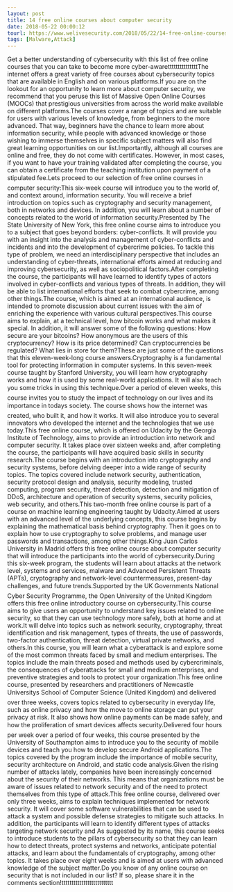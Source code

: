```yaml
---
layout: post
title: 14 free online courses about computer security
date: 2018-05-22 00:00:12
tourl: https://www.welivesecurity.com/2018/05/22/14-free-online-courses-computer-security/
tags: [Malware,Attack]
---
```

Get a better understanding of cybersecurity with this list of free online courses that you can take to become more cyber-awaretttttttttttttttThe internet offers a great variety of free courses about cybersecurity topics that are available in English and on various platforms.If you are on the lookout for an opportunity to learn more about computer security, we recommend that you peruse this list of Massive Open Online Courses (MOOCs) that prestigious universities from across the world make available on different platforms.The courses cover a range of topics and are suitable for users with various levels of knowledge, from beginners to the more advanced. That way, beginners have the chance to learn more about information security, while people with advanced knowledge or those wishing to immerse themselves in specific subject matters will also find great learning opportunities on our list.Importantly, although all courses are online and free, they do not come with certificates. However, in most cases, if you want to have your training validated after completing the course, you can obtain a certificate from the teaching institution upon payment of a stipulated fee.Lets proceed to our selection of free online courses in computer security:This six-week course will introduce you to the world of, and context around, information security. You will receive a brief introduction on topics such as cryptography and security management, both in networks and devices. In addition, you will learn about a number of concepts related to the world of information security.Presented by The State University of New York, this free online course aims to introduce you to a subject that goes beyond borders: cyber-conflicts. It will provide you with an insight into the analysis and management of cyber-conflicts and incidents and into the development of cybercrime policies. To tackle this type of problem, we need an interdisciplinary perspective that includes an understanding of cyber-threats, international efforts aimed at reducing and improving cybersecurity, as well as sociopolitical factors.After completing the course, the participants will have learned to identify types of actors involved in cyber-conflicts and various types of threats. In addition, they will be able to list international efforts that seek to combat cybercrime, among other things.The course, which is aimed at an international audience, is intended to promote discussion about current issues with the aim of enriching the experience with various cultural perspectives.This course aims to explain, at a technical level, how bitcoin works and what makes it special. In addition, it will answer some of the following questions: How secure are your bitcoins? How anonymous are the users of this cryptocurrency? How is its price determined? Can cryptocurrencies be regulated? What lies in store for them?These are just some of the questions that this eleven-week-long course answers.Cryptography is a fundamental tool for protecting information in computer systems. In this seven-week course taught by Stanford University, you will learn how cryptography works and how it is used by some real-world applications. It will also teach you some tricks in using this technique.Over a period of eleven weeks, this course invites you to study the impact of technology on our lives and its importance in todays society. The course shows how the internet was created, who built it, and how it works. It will also introduce you to several innovators who developed the internet and the technologies that we use today.This free online course, which is offered on Udacity by the Georgia Institute of Technology, aims to provide an introduction into network and computer security. It takes place over sixteen weeks and, after completing the course, the participants will have acquired basic skills in security research.The course begins with an introduction into cryptography and security systems, before delving deeper into a wide range of security topics. The topics covered include network security, authentication, security protocol design and analysis, security modeling, trusted computing, program security, threat detection, detection and mitigation of DDoS, architecture and operation of security systems, security policies, web security, and others.This two-month free online course is part of a course on machine learning engineering taught by Udacity.Aimed at users with an advanced level of the underlying concepts, this course begins by explaining the mathematical basis behind cryptography. Then it goes on to explain how to use cryptography to solve problems, and manage user passwords and transactions, among other things.King Juan Carlos University in Madrid offers this free online course about computer security that will introduce the participants into the world of cybersecurity.During this six-week program, the students will learn about attacks at the network level, systems and services, malware and Advanced Persistent Threats (APTs), cryptography and network-level countermeasures, present-day challenges, and future trends.Supported by the UK Governments National Cyber Security Programme, the Open University of the United Kingdom offers this free online introductory course on cybersecurity.This course aims to give users an opportunity to understand key issues related to online security, so that they can use technology more safely, both at home and at work.It will delve into topics such as network security, cryptography, threat identification and risk management, types of threats, the use of passwords, two-factor authentication, threat detection, virtual private networks, and others.In this course, you will learn what a cyberattack is and explore some of the most common threats faced by small and medium enterprises. The topics include the main threats posed and methods used by cybercriminals, the consequences of cyberattacks for small and medium enterprises, and preventive strategies and tools to protect your organization.This free online course, presented by researchers and practitioners of Newcastle Universitys School of Computer Science (United Kingdom) and delivered over three weeks, covers topics related to cybersecurity in everyday life, such as online privacy and how the move to online storage can put your privacy at risk. It also shows how online payments can be made safely, and how the proliferation of smart devices affects security.Delivered four hours per week over a period of four weeks, this course presented by the University of Southampton aims to introduce you to the security of mobile devices and teach you how to develop secure Android applications.The topics covered by the program include the importance of mobile security, security architecture on Android, and static code analysis.Given the rising number of attacks lately, companies have been increasingly concerned about the security of their networks. This means that organizations must be aware of issues related to network security and of the need to protect themselves from this type of attack.This free online course, delivered over only three weeks, aims to explain techniques implemented for network security. It will cover some software vulnerabilities that can be used to attack a system and possible defense strategies to mitigate such attacks. In addition, the participants will learn to identify different types of attacks targeting network security and As suggested by its name, this course seeks to introduce students to the pillars of cybersecurity so that they can learn how to detect threats, protect systems and networks, anticipate potential attacks, and learn about the fundamentals of cryptography, among other topics. It takes place over eight weeks and is aimed at users with advanced knowledge of the subject matter.Do you know of any online course on security that is not included in our list? If so, please share it in the comments section!tttttttttttttttttttttttttt